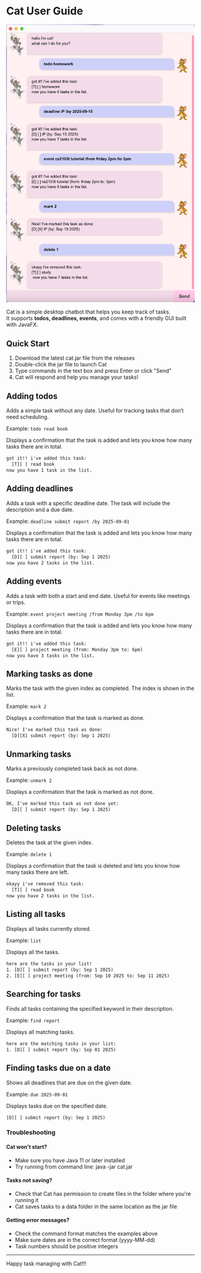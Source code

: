 # Cat User Guide

![Screenshot of Cat UI](Ui.png)

Cat is a simple desktop chatbot that helps you keep track of tasks.  
It supports **todos, deadlines, events**, and comes with a friendly GUI built with JavaFX.

## Quick Start
1. Download the latest cat.jar file from the releases
2. Double-click the jar file to launch Cat
3. Type commands in the text box and press Enter or click "Send"
4. Cat will respond and help you manage your tasks!

## Adding todos

Adds a simple task without any date.
Useful for tracking tasks that don’t need scheduling.

Example: `todo read book`

Displays a confirmation that the task is added and lets you know how many tasks there are in total.

```
got it!! i've added this task:
  [T][ ] read book
now you have 1 task in the list.
```

## Adding deadlines

Adds a task with a specific deadline date.
The task will include the description and a due date.

Example: `deadline submit report /by 2025-09-01`

Displays a confirmation that the task is added and lets you know how many tasks there are in total.

```
got it!! i've added this task:
  [D][ ] submit report (by: Sep 1 2025)
now you have 2 tasks in the list.
```

## Adding events

Adds a task with both a start and end date.
Useful for events like meetings or trips.

Example: `event project meeting /from Monday 3pm /to 6pm`

Displays a confirmation that the task is added and lets you know how many tasks there are in total.

```
got it!! i've added this task:
  [E][ ] project meeting (from: Monday 3pm to: 6pm)
now you have 3 tasks in the list.
```

## Marking tasks as done

Marks the task with the given index as completed.
The index is shown in the list.

Example: `mark 2`

Displays a confirmation that the task is marked as done.

```
Nice! I've marked this task as done:
  [D][X] submit report (by: Sep 1 2025)
```

## Unmarking tasks

Marks a previously completed task back as not done.

Example: `unmark 2`

Displays a confirmation that the task is marked as not done.

```
OK, I've marked this task as not done yet:
  [D][ ] submit report (by: Sep 1 2025)
```

## Deleting tasks

Deletes the task at the given index.

Example: `delete 1`

Displays a confirmation that the task is deleted and lets you know how many tasks there are left.

```
okayy i've removed this task:
  [T][ ] read book
now you have 2 tasks in the list.
```

## Listing all tasks

Displays all tasks currently stored.

Example: `list`

Displays all the tasks.

```
here are the tasks in your list!
1. [D][ ] submit report (by: Sep 1 2025)
2. [E][ ] project meeting (from: Sep 10 2025 to: Sep 11 2025)
```

## Searching for tasks

Finds all tasks containing the specified keyword in their description.

Example: `find report`

Displays all matching tasks.

```
here are the matching tasks in your list:
1. [D][ ] submit report (by: Sep 01 2025)
```

## Finding tasks due on a date

Shows all deadlines that are due on the given date.

Example: `due 2025-09-01`

Displays tasks due on the specified date.

```
[D][ ] submit report (by: Sep 1 2025)
```

### Troubleshooting
#### Cat won't start?
* Make sure you have Java 11 or later installed
* Try running from command line: java -jar cat.jar
#### Tasks not saving?
* Check that Cat has permission to create files in the folder where you're running it
* Cat saves tasks to a data folder in the same location as the jar file
#### Getting error messages?
* Check the command format matches the examples above
* Make sure dates are in the correct format (yyyy-MM-dd)
* Task numbers should be positive integers
___
Happy task managing with Cat!!!